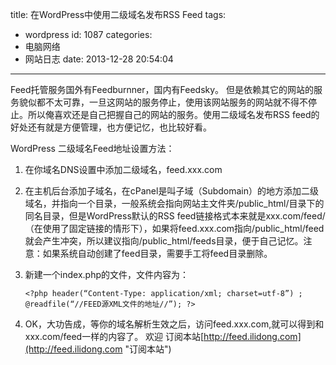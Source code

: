 title: 在WordPress中使用二级域名发布RSS Feed
tags:
  - wordpress
id: 1087
categories:
  - 电脑网络
  - 网站日志
date: 2013-12-28 20:54:04
---

Feed托管服务国外有Feedburnner，国内有Feedsky。
但是依赖其它的网站的服务貌似都不太可靠，一旦这网站的服务停止，使用该网站服务的网站就不得不停止。所以俺喜欢还是自己把握自己的网站的服务。使用二级域名发布RSS feed的好处还有就是方便管理，也方便记忆，也比较好看。

WordPress 二级域名Feed地址设置方法：

1.  在你域名DNS设置中添加二级域名，feed.xxx.com
2.  在主机后台添加子域名，在cPanel是叫子域（Subdomain）的地方添加二级域名，并指向一个目录，一般系统会指向网站主文件夹/public_html/目录下的同名目录，但是WordPress默认的RSS feed链接格式本来就是xxx.com/feed/（在使用了固定链接的情形下），如果将feed.xxx.com指向/public_html/feed就会产生冲突，所以建议指向/public_html/feeds目录，便于自己记忆。注意：如果系统自动创建了feed目录，需要手工将feed目录删除。
3.  新建一个index.php的文件，文件内容为：

		<?php header(“Content-Type: application/xml; charset=utf-8”) ; @readfile(“//FEED源XML文件的地址//”); ?>

4.  OK，大功告成，等你的域名解析生效之后，访问feed.xxx.com,就可以得到和xxx.com/feed一样的内容了。
欢迎 订阅本站[http://feed.ilidong.com](http://feed.ilidong.com "订阅本站")